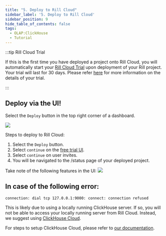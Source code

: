 ```yaml
---
title: "5. Deploy to Rill Cloud"
sidebar_label: '5. Deploy to Rill Cloud'
sidebar_position: 9
hide_table_of_contents: false
tags:
  - OLAP:ClickHouse
  - Tutorial
---
```

:::tip Rill Cloud Trial

If this is the first time you have deployed a project onto Rill Cloud, you will automatically start your [Rill Cloud Trial](/other/FAQ#rill-cloud-trial) upon deployment of your Rill project. Your trial will last for 30 days. Please refer [here](/other/FAQ#rill-cloud-trial) for more information on the details of your trial.

:::

## Deploy via the UI!

Select the `Deploy` button in the top right corner of a dashboard.

<img src = '/img/tutorials/rill-basics/deploy-ui.gif' class='rounded-gif' />
<br />

Steps to deploy to Rill Cloud:
1. Select the `Deploy` button.
2. Select `continue` on the [free trial UI](/other/plans#trial-plan).
3. Select `continue` on user invites.
4. You will be navigated to the /status page of your deployed project.


Take note of the following features in the UI:
<img src = '/img/tutorials/rill-basics/ui-explained.gif' class='rounded-gif' />

## In case of the following error:

```bash
connection: dial tcp 127.0.0.1:9000: connect: connection refused
```

This is likely due to using a locally running ClickHouse server. If so, you will not be able to access your locally running server from Rill Cloud. Instead, we suggest using [ClickHouse Cloud](https://clickhouse.com/cloud). 

For steps to setup ClickHouse Cloud, please refer to [our documentation](https://docs.rilldata.com/connect/olap/clickhouse#connecting-to-clickhouse-cloud).
